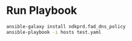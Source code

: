 # Run Playbook

```bash
ansible-galaxy install ndkprd.fad_dns_policy
ansible-playbook -i hosts test.yaml
```
